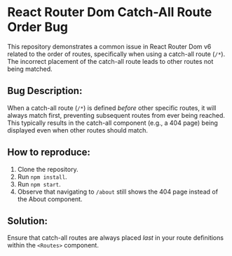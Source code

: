 # React Router Dom Catch-All Route Order Bug
This repository demonstrates a common issue in React Router Dom v6 related to the order of routes, specifically when using a catch-all route (`/*`).  The incorrect placement of the catch-all route leads to other routes not being matched.

## Bug Description:
When a catch-all route (`/*`) is defined *before* other specific routes, it will always match first, preventing subsequent routes from ever being reached. This typically results in the catch-all component (e.g., a 404 page) being displayed even when other routes should match.

## How to reproduce:
1. Clone the repository.
2. Run `npm install`.
3. Run `npm start`.
4. Observe that navigating to `/about` still shows the 404 page instead of the About component.

## Solution:
Ensure that catch-all routes are always placed *last* in your route definitions within the `<Routes>` component.